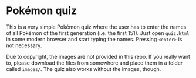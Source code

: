 # Pokémon quiz

This is a very simple Pokémon quiz where the user has to enter the names of all Pokémon of the first generation (i.e. the first 151). Just open `quiz.html` in some modern browser and start typing the names. Pressing `<enter>` is not necessary.

Due to copyright, the images are not provided in this repo. If you really want to, please download the files from somewhere and place them in a folder called `images/`. The quiz also works without the images, though.
